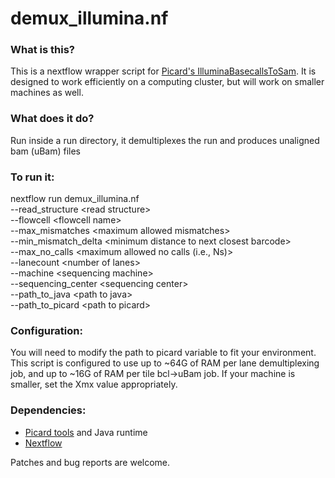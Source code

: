 demux_illumina.nf
=======================

### What is this?
This is a nextflow wrapper script for [Picard's IlluminaBasecallsToSam](https://broadinstitute.github.io/picard/javadoc/picard/picard/illumina/IlluminaBasecallsToSam.html).
It is designed to work efficiently on a computing cluster, but will work on smaller machines as well.

### What does it do?
Run inside a run directory, it demultiplexes the run and produces unaligned bam (uBam) files

### To run it:
nextflow run demux_illumina.nf \
    --read_structure \<read structure\> \
    --flowcell \<flowcell name\> \
    --max_mismatches \<maximum allowed mismatches\> \
    --min_mismatch_delta \<minimum distance to next closest barcode\> \
    --max_no_calls \<maximum allowed no calls (i.e., Ns)\> \
    --lanecount \<number of lanes\> \
    --machine \<sequencing machine\> \
    --sequencing_center \<sequencing center\> \
    --path_to_java \<path to java\> \
    --path_to_picard \<path to picard\>

### Configuration:
You will need to modify the path to picard variable to fit your environment.
This script is configured to use up to ~64G of RAM per lane demultiplexing job, and up to ~16G of RAM per tile bcl->uBam job.
If your machine is smaller, set the Xmx value appropriately.

### Dependencies:
- [Picard tools](https://broadinstitute.github.io/picard/) and Java runtime
- [Nextflow](https://www.nextflow.io/docs/latest/getstarted.html)

Patches and bug reports are welcome.
